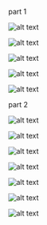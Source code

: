 
part 1

![alt text](image-1.png)

![alt text](image.png)

![alt text](image-2.png)


![alt text](image-3.png)

![alt text](image-4.png)



part 2

![alt text](image-5.png)

![alt text](image-6.png)

![alt text](image-7.png)

![alt text](image-8.png)

![alt text](image-9.png)

![alt text](image-10.png)

![alt text](image-11.png)
